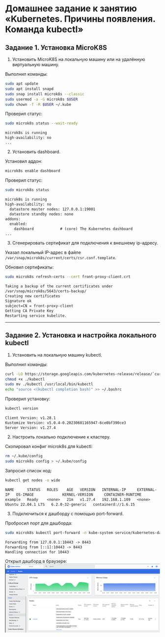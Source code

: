 # Домашнее задание к занятию «Kubernetes. Причины появления. Команда kubectl»

## Задание 1. Установка MicroK8S

1. Установить MicroK8S на локальную машину или на удалённую виртуальную машину.

Выполнил команды:
```bash
sudo apt update
sudo apt install snapd
sudo snap install microk8s --classic
sudo usermod -a -G microk8s $USER
sudo chown -f -R $USER ~/.kube
```
Проверил статус:
```bash
sudo microk8s status --wait-ready
```
```
microk8s is running
high-availability: no
...
```
2. Установить dashboard.

Установил аддон:
```bash
microk8s enable dashboard
```
Проверил статус:
```bash
sudo microk8s status
```
```
microk8s is running
high-availability: no
  datastore master nodes: 127.0.0.1:19001
  datastore standby nodes: none
addons:
  enabled:
    dashboard            # (core) The Kubernetes dashboard
...
```
3. Сгенерировать сертификат для подключения к внешнему ip-адресу.

Указал локальный IP-адрес в файле `/var/snap/microk8s/current/certs/csr.conf.template`.

Обновил сертификаты:
```bash
sudo microk8s refresh-certs --cert front-proxy-client.crt
```
```
Taking a backup of the current certificates under /var/snap/microk8s/5643/certs-backup/
Creating new certificates
Signature ok
subject=CN = front-proxy-client
Getting CA Private Key
Restarting service kubelite.
```

------

## Задание 2. Установка и настройка локального kubectl
1. Установить на локальную машину kubectl.

Выполнил команды:
```bash
curl -LO https://storage.googleapis.com/kubernetes-release/release/`curl -s https://storage.googleapis.com/kubernetes-release/release/stable.txt`/bin/linux/amd64/kubectl
chmod +x ./kubectl
sudo mv ./kubectl /usr/local/bin/kubectl
echo "source <(kubectl completion bash)" >> ~/.bashrc
```
Проверил установку:
```bash
kubectl version
```
```
Client Version: v1.28.1
Kustomize Version: v5.0.4-0.20230601165947-6ce0bf390ce3
Server Version: v1.27.4
```

2. Настроить локально подключение к кластеру.

Скопировал конфиг microk8s для kubectl:
```bash
rm ~/.kube/config 
sudo microk8s config > ~/.kube/config
```
Запросил список нод:
```bash
kubectl get nodes -o wide
```
```
NAME      STATUS   ROLES    AGE   VERSION   INTERNAL-IP     EXTERNAL-IP   OS-IMAGE             KERNEL-VERSION     CONTAINER-RUNTIME
example   Ready    <none>   21m   v1.27.4   192.168.1.109   <none>        Ubuntu 22.04.1 LTS   6.2.0-32-generic   containerd://1.6.15
```

3. Подключиться к дашборду с помощью port-forward.

Пробросил порт для дашборда:
```bash
sudo microk8s kubectl port-forward -n kube-system service/kubernetes-dashboard 10443:443
```
```
Forwarding from 127.0.0.1:10443 -> 8443
Forwarding from [::1]:10443 -> 8443
Handling connection for 10443
```
Открыл дашборд в браузере:
![dashboard.png](dashboard.png)
